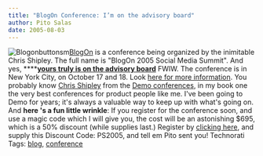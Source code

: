 ```yaml
---
title: "BlogOn Conference: I’m on the advisory board"
author: Pito Salas
date: 2005-08-03
---
```




![Blogonbuttonsm](https://i0.wp.com/s3.media.squarespace.com/production/1075723/12829350/weblogs/images/BlogOnButtonSm.gif?resize=105%2C60)[BlogOn](<http://www.blogonevent.com/blogon2005/>)
is a conference being organized by the inimitable Chris Shipley.  The full
name is "BlogOn 2005 Social Media Summit".  And yes, ******[yours truly is on
the advisory
board](<http://www.blogonevent.com/blogon2005/2005/07/pito_salas.html>)**
FWIW. The conference is in New York City, on October 17 and 18.  Look [here
for more information](<http://www.blogonevent.com/blogon2005/>). You probably
know [Chris
Shipley](<http://www.blogonevent.com/blogon2005/2005/06/chris_shipley.html>)
from the [Demo conferences](<http://www.demo.com/>), in my book one the very
best conferences for product people like me. I've been going to Demo for
years; it's always a valuable way to keep up with what's going on. And **here
's a fun little wrinkle**: If you register for the conference soon, and use a
magic code which I will give you, the cost will be an astonishing $695, which
is a 50% discount (while supplies last.) Register by [clicking
here](<http://www.blogonevent.com/blogon2005/>), and supply this Discount
Code: PS2005, and tell em Pito sent you! Technorati Tags:
[blog](<http://technorati.com/tag/blog>),
[conference](<http://technorati.com/tag/conference>)


